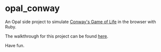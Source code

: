 opal_conway
===========

An Opal side project to simulate [Conway's Game of Life](http://en.wikipedia.org/wiki/Conway's_Game_of_Life) in the browser with Ruby.

The walkthrough for this project can be found [here](http://www.sitepoint.com/opal-ruby-browser-basics/).

Have fun.
